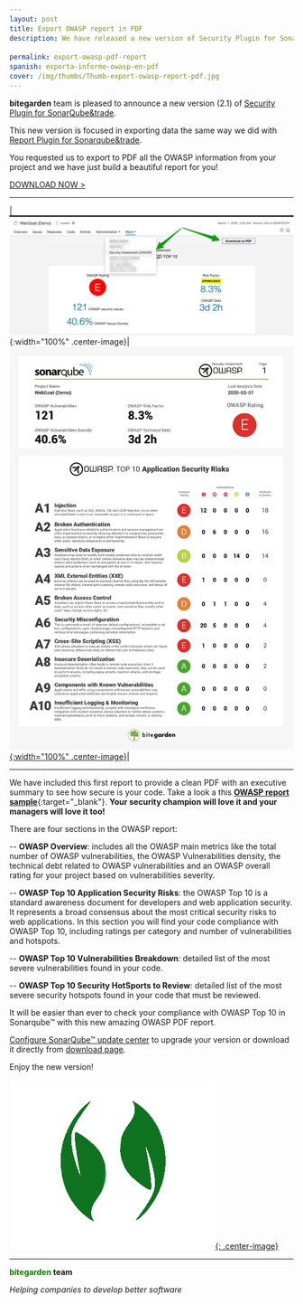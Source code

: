 ```yaml
---
layout: post
title: Export OWASP report in PDF
description: We have released a new version of Security Plugin for SonarQube&trade; that includes the most wanted feature, the ability to export to PDF all your OWASP compliance information.

permalink: export-owasp-pdf-report
spanish: exporta-informe-owasp-en-pdf
cover: /img/thumbs/Thumb-export-owasp-report-pdf.jpg
---
```


**bitegarden** team is pleased to announce a new version (2.1) of [Security Plugin for SonarQube&trade](https://www.bitegarden.com/sonarqube-security).

This new version is focused in exporting data the same way we did with [Report Plugin for Sonarqube&trade](/report-2-0-released). 

You requested us to export to PDF all the OWASP information from your project and we have just build a beautiful report for you!

<a href="/sonarqube-security-trial-form" class="btn btn-primary btn-call-to-action fancybox">DOWNLOAD NOW ></a>

---

|![owasp-pdf-export](/img/sonarqube-security/sonarqube-security-owasp-pdf.png){:width="100%" .center-image}|[![owasp-pdf-screenshot](/img/sonarqube-security/sonarqube-security-owasp-pdf-screenshot.png){:width="100%" .center-image}](/img/sonarqube-security/sonarqube-security-owasp-sample-report.pdf)|

---

We have included this first report to provide a clean PDF with an executive summary to see how secure is your code. Take a look a this [**OWASP report sample**](/img/sonarqube-security/sonarqube-security-owasp-sample-report.pdf){:target="_blank"}. 
**Your security champion will love it and your managers will love it too!**

There are four sections in the OWASP report:

-- **OWASP Overview**: includes all the OWASP main metrics like the total number of OWASP vulnerabilities, the OWASP Vulnerabilities
density, the technical debt related to OWASP vulnerabilities and an OWASP overall rating for your project based on vulnerabilities severity.

-- **OWASP Top 10 Application Security Risks**: the OWASP Top 10 is a standard awareness document for developers and web application security. 
It represents a broad consensus about the most critical security risks to web applications. In this section you will find your code compliance with 
OWASP Top 10, including ratings per category and number of vulnerabilities and hotspots.

-- **OWASP Top 10 Vulnerabilities Breakdown**: detailed list of the most severe vulnerabilities found in your code.

-- **OWASP Top 10 Security HotSports to Review**: detailed list of the most severe security hotspots found in your code that must be reviewed.

It will be easier than ever to check your compliance with OWASP Top 10 in Sonarqube&trade; with this new amazing OWASP PDF report.

[Configure SonarQube&trade; update center](/downloads/#update-center) to upgrade your version or download it directly from [download page](/sonarqube-security-trial-form).

Enjoy the new version!

[![security-logo](/img/portfolio/sonarqube-security.png){: .center-image}](/sonarqube-security)

---
**<span style="color: green">bitegarden</span> team**

_Helping companies to develop better software_
